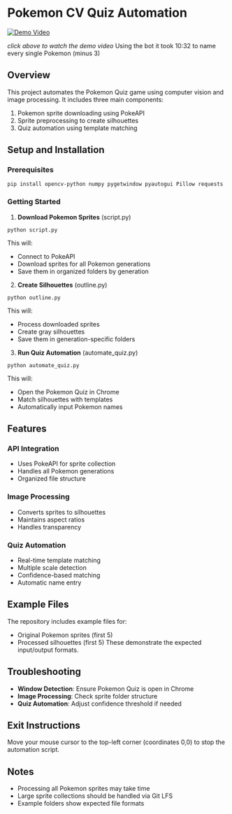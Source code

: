 # Pokemon CV Quiz Automation

[![Demo Video](https://github.com/linsaneinthemembrane/pokemon-cv-quiz/blob/main/pokemon-cv-quiz.gif)](https://www.youtube.com/watch?v=dXSMtpPaXHQ)

*click above to watch the demo video*
Using the bot it took 10:32 to name every single Pokemon (minus 3)


## Overview
This project automates the Pokemon Quiz game using computer vision and image processing. It includes three main components:
1. Pokemon sprite downloading using PokeAPI
2. Sprite preprocessing to create silhouettes
3. Quiz automation using template matching

## Setup and Installation

### Prerequisites
```
pip install opencv-python numpy pygetwindow pyautogui Pillow requests
```

### Getting Started

1. **Download Pokemon Sprites** (script.py)
```
python script.py
```
This will:
- Connect to PokeAPI
- Download sprites for all Pokemon generations
- Save them in organized folders by generation
2. **Create Silhouettes** (outline.py)
```
python outline.py
```
This will:
- Process downloaded sprites
- Create gray silhouettes
- Save them in generation-specific folders
3. **Run Quiz Automation** (automate_quiz.py)
```
python automate_quiz.py
```
This will:
- Open the Pokemon Quiz in Chrome
- Match silhouettes with templates
- Automatically input Pokemon names

## Features

### API Integration
- Uses PokeAPI for sprite collection
- Handles all Pokemon generations
- Organized file structure

### Image Processing
- Converts sprites to silhouettes
- Maintains aspect ratios
- Handles transparency

### Quiz Automation
- Real-time template matching
- Multiple scale detection
- Confidence-based matching
- Automatic name entry

## Example Files
The repository includes example files for:
- Original Pokemon sprites (first 5)
- Processed silhouettes (first 5)
These demonstrate the expected input/output formats.

## Troubleshooting

- **Window Detection**: Ensure Pokemon Quiz is open in Chrome
- **Image Processing**: Check sprite folder structure
- **Quiz Automation**: Adjust confidence threshold if needed

## Exit Instructions
Move your mouse cursor to the top-left corner (coordinates 0,0) to stop the automation script.

## Notes
- Processing all Pokemon sprites may take time
- Large sprite collections should be handled via Git LFS
- Example folders show expected file formats
